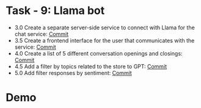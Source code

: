 
# Task - 9: Llama bot

- 3.0 Create a separate server-side service to connect with Llama for the chat service: [Commit](https://github.com/viashchuk/ebiznes/commit/76c96e10f612bfcbc7b7ab1ad59d1f04828374d7)
- 3.5 Create a frontend interface for the user that communicates with the service: [Commit]()
- 4.0 Create a list of 5 different conversation openings and closings: [Commit]()
- 4.5 Add a filter by topics related to the store to GPT: [Commit]()
- 5.0 Add filter responses by sentiment: [Commit]()


# Demo
